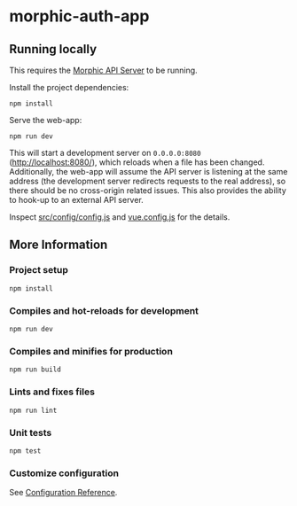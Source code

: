 # morphic-auth-app

## Running locally

This requires the [Morphic API Server](https://github.com/raisingthefloor/morphic-api-server/) to be running.

Install the project dependencies:

    npm install

Serve the web-app:

    npm run dev

This will start a development server on `0.0.0.0:8080` ([http://localhost:8080/](http://localhost:8080/)), which reloads
when a file has been changed. Additionally, the web-app will assume the API server is listening at the same address
(the development server redirects requests to the real address), so there should be no cross-origin related issues. This
also provides the ability to hook-up to an external API server.

Inspect [src/config/config.js](src/config/config.js) and [vue.config.js](vue.config.js) for the details.

## More Information

### Project setup

    npm install

### Compiles and hot-reloads for development

    npm run dev

### Compiles and minifies for production

    npm run build

### Lints and fixes files

    npm run lint

### Unit tests

    npm test

### Customize configuration

See [Configuration Reference](https://cli.vuejs.org/config/).
